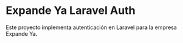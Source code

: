 # Expande Ya Laravel Auth
Este proyecto implementa autenticación en Laravel para la empresa Expande Ya.